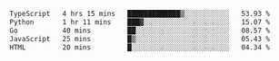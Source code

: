 <!--START_SECTION:waka-->

```txt
TypeScript   4 hrs 15 mins   █████████████▒░░░░░░░░░░░   53.93 %
Python       1 hr 11 mins    ███▓░░░░░░░░░░░░░░░░░░░░░   15.07 %
Go           40 mins         ██░░░░░░░░░░░░░░░░░░░░░░░   08.57 %
JavaScript   25 mins         █▒░░░░░░░░░░░░░░░░░░░░░░░   05.43 %
HTML         20 mins         █░░░░░░░░░░░░░░░░░░░░░░░░   04.34 %
```

<!--END_SECTION:waka-->

